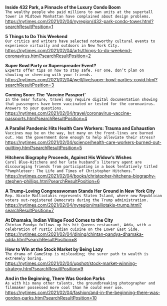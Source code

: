 **Inside 432 Park, a Pinnacle of the Luxury Condo Boom**\
`The wealthy people who paid millions to own units at the supertall tower in Midtown Manhattan have complained about design problems.`\
https://nytimes.com/2021/02/04/nyregion/432-park-condo-tower.html?searchResultPosition=1

**5 Things to Do This Weekend**\
`Our critics and writers have selected noteworthy cultural events to experience virtually and outdoors in New York City.`\
https://nytimes.com/2021/02/04/arts/things-to-do-weekend-coronavirus.html?searchResultPosition=2

**Super Bowl Party or Superspreader Event?**\
`Experts offer tips on how to stay safe. For one, don’t plan on shouting or cheering with your friends.`\
https://nytimes.com/2021/02/04/well/live/super-bowl-parties-covid.html?searchResultPosition=3

**Coming Soon: The ‘Vaccine Passport’**\
`In the near future, travel may require digital documentation showing that passengers have been vaccinated or tested for the coronavirus. Answers to your questions.`\
https://nytimes.com/2021/02/04/travel/coronavirus-vaccine-passports.html?searchResultPosition=4

**A Parallel Pandemic Hits Health Care Workers: Trauma and Exhaustion**\
`Vaccines may be on the way, but many on the front-lines are burned out. Has the government done enough to help alleviate their stress?`\
https://nytimes.com/2021/02/04/science/health-care-workers-burned-out-quitting.html?searchResultPosition=5

**Hitchens Biography Proceeds, Against His Widow’s Wishes**\
`Carol Blue-Hitchens and her late husband’s literary agent are discouraging friends from participating in a book tentatively titled “Pamphleteer: The Life and Times of Christopher Hitchens.”`\
https://nytimes.com/2021/02/04/books/christopher-hitchens-biography-stephen-phillips.html?searchResultPosition=6

**A Trump-Loving Congresswoman Stands Her Ground in New York City**\
`Rep. Nicole Malliotakis represents Staten Island, where new Republican voters out-registered Democrats during the Trump administration.`\
https://nytimes.com/2021/02/04/nyregion/malliotakis-trump.html?searchResultPosition=7

**At Dhamaka, Indian Village Food Comes to the City**\
`Chintan Pandya follows up his hit Queens restaurant, Adda, with a celebration of rustic Indian cuisine on the Lower East Side.`\
https://nytimes.com/2021/02/04/dining/chintan-pandya-dhamaka-adda.html?searchResultPosition=8

**How to Win at the Stock Market by Being Lazy**\
`The drama of GameStop is misleading; the surer path to wealth is extremely boring.`\
https://nytimes.com/2021/02/04/upshot/stock-market-winning-strategy.html?searchResultPosition=9

**And in the Beginning, There Was Gordon Parks**\
`As with his many other talents, the groundbreaking photographer and filmmaker possessed more cool than he could ever use.`\
https://nytimes.com/2021/02/04/fashion/and-in-the-beginning-there-was-gordon-parks.html?searchResultPosition=10

